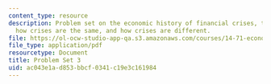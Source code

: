 ```yaml
---
content_type: resource
description: Problem set on the economic history of financial crises, the Great Moderation,
  how crises are the same, and how crises are different.
file: https://ol-ocw-studio-app-qa.s3.amazonaws.com/courses/14-71-economic-history-of-financial-crises-fall-2009/ac043e1ad853bbcf0341c19e3c161984_MIT14_71F09_pset3.pdf
file_type: application/pdf
resourcetype: Document
title: Problem Set 3
uid: ac043e1a-d853-bbcf-0341-c19e3c161984
---
```

